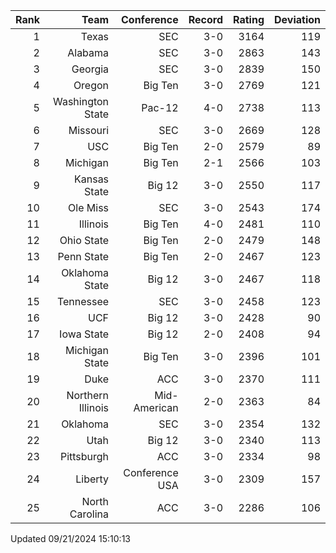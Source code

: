 | Rank  | Team                 | Conference           | Record   | Rating | Deviation |
| ---:  | ---:                 | ---:                 | ---:     | ---:   | ---:      |
| 1     | Texas                | SEC                  | 3-0      | 3164   | 119       |
| 2     | Alabama              | SEC                  | 3-0      | 2863   | 143       |
| 3     | Georgia              | SEC                  | 3-0      | 2839   | 150       |
| 4     | Oregon               | Big Ten              | 3-0      | 2769   | 121       |
| 5     | Washington State     | Pac-12               | 4-0      | 2738   | 113       |
| 6     | Missouri             | SEC                  | 3-0      | 2669   | 128       |
| 7     | USC                  | Big Ten              | 2-0      | 2579   | 89        |
| 8     | Michigan             | Big Ten              | 2-1      | 2566   | 103       |
| 9     | Kansas State         | Big 12               | 3-0      | 2550   | 117       |
| 10    | Ole Miss             | SEC                  | 3-0      | 2543   | 174       |
| 11    | Illinois             | Big Ten              | 4-0      | 2481   | 110       |
| 12    | Ohio State           | Big Ten              | 2-0      | 2479   | 148       |
| 13    | Penn State           | Big Ten              | 2-0      | 2467   | 123       |
| 14    | Oklahoma State       | Big 12               | 3-0      | 2467   | 118       |
| 15    | Tennessee            | SEC                  | 3-0      | 2458   | 123       |
| 16    | UCF                  | Big 12               | 3-0      | 2428   | 90        |
| 17    | Iowa State           | Big 12               | 2-0      | 2408   | 94        |
| 18    | Michigan State       | Big Ten              | 3-0      | 2396   | 101       |
| 19    | Duke                 | ACC                  | 3-0      | 2370   | 111       |
| 20    | Northern Illinois    | Mid-American         | 2-0      | 2363   | 84        |
| 21    | Oklahoma             | SEC                  | 3-0      | 2354   | 132       |
| 22    | Utah                 | Big 12               | 3-0      | 2340   | 113       |
| 23    | Pittsburgh           | ACC                  | 3-0      | 2334   | 98        |
| 24    | Liberty              | Conference USA       | 3-0      | 2309   | 157       |
| 25    | North Carolina       | ACC                  | 3-0      | 2286   | 106       |

Updated 09/21/2024 15:10:13
